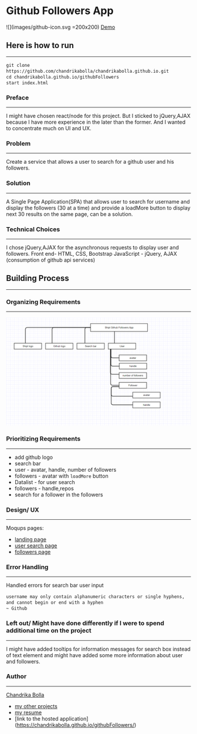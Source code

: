 # Github Followers App #


![](images/github-icon.svg =200x200)
[Demo](https://chandrikabolla.github.io/githubFollowers/)
## Here is how to run ##
---
```
git clone https://github.com/chandrikabolla/chandrikabolla.github.io.git
cd chandrikabolla.github.io/githubFollowers
start index.html
```
### Preface ###
---
I might have chosen react/node for this project. But I sticked to jQuery,AJAX because I have more experience in the later than the former. And I wanted to concentrate much on UI and UX.
### Problem ###
---
Create a service that allows a user to search for a github user and his followers.
### Solution ###
---
A Single Page Application(SPA) that allows user to search for username and display the followers (30 at a time) and provide a loadMore button to display next 30 results on the same page, can be a solution.
### Technical Choices ###
---
I chose jQuery,AJAX for the asynchronous requests to display user and followers. 
Front end- HTML, CSS, Bootstrap
JavaScript - jQuery, AJAX (consumption of github api services)
## Building Process ##
---

### Organizing Requirements ###
---
![](images/architectureDiagram.png)
### Prioritizing Requirements ###
---
* add github logo
* search bar
* user - avatar, handle, number of followers
* followers - avatar with ```loadMore``` button
* Datalist - for user search
* followers - handle,repos
* search for a follower in the followers
### Design/ UX
---
Moqups pages:
* [landing page](https://app.moqups.com/chandrika_bolla/4QJDox0Jis/view/page/ab00408de?ui=0)
* [user search page](https://app.moqups.com/chandrika_bolla/4QJDox0Jis/view/page/a18658d61?ui=0)
* [followers page](https://app.moqups.com/chandrika_bolla/4QJDox0Jis/view/page/aa9df7b72?ui=0)
### Error Handling ###
---
Handled errors for search bar user input 
```
username may only contain alphanumeric characters or single hyphens, and cannot begin or end with a hyphen
~ Github 
```
### Left out/ Might have done differently if I were to spend additional time on the project ###
---
I might have added tooltips for information messages for search box instead of text element and might have added some more information about user and followers.
### Author ###
---
[Chandrika Bolla](https://www.linkedin.com/in/chandrika-bolla999/)
- [my other projects](https://github.com/chandrikabolla)
- [my resume](https://drive.google.com/file/d/0ByraOD5PHd9GLVVtRnBfR0hGcG8/view?usp=sharing)
- [link to the hosted application] (https://chandrikabolla.github.io/githubFollowers/)
